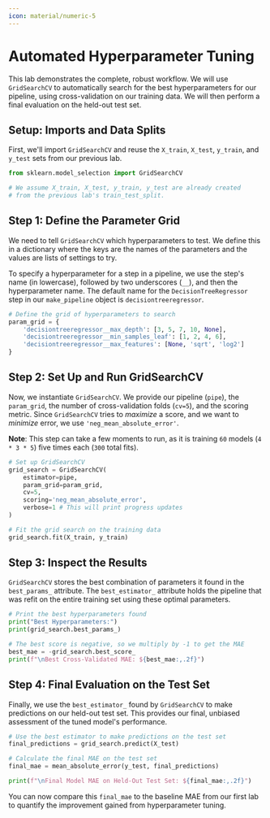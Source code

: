```yaml
---
icon: material/numeric-5
---
```


# Automated Hyperparameter Tuning

This lab demonstrates the complete, robust workflow. We will use `GridSearchCV` to automatically search for the best hyperparameters for our pipeline, using cross-validation on our training data. We will then perform a final evaluation on the held-out test set.

## **Setup: Imports and Data Splits**

First, we'll import `GridSearchCV` and reuse the `X_train`, `X_test`, `y_train`, and `y_test` sets from our previous lab.

```python
from sklearn.model_selection import GridSearchCV

# We assume X_train, X_test, y_train, y_test are already created
# from the previous lab's train_test_split.
```

## **Step 1: Define the Parameter Grid**

We need to tell `GridSearchCV` which hyperparameters to test. We define this in a dictionary where the keys are the names of the parameters and the values are lists of settings to try.

To specify a hyperparameter for a step in a pipeline, we use the step's name (in lowercase), followed by two underscores (`__`), and then the hyperparameter name. The default name for the `DecisionTreeRegressor` step in our `make_pipeline` object is `decisiontreeregressor`.

```python
# Define the grid of hyperparameters to search
param_grid = {
    'decisiontreeregressor__max_depth': [3, 5, 7, 10, None],
    'decisiontreeregressor__min_samples_leaf': [1, 2, 4, 6],
    'decisiontreeregressor__max_features': [None, 'sqrt', 'log2']
}
```

## **Step 2: Set Up and Run GridSearchCV**

Now, we instantiate `GridSearchCV`. We provide our pipeline (`pipe`), the `param_grid`, the number of cross-validation folds (`cv=5`), and the scoring metric. Since `GridSearchCV` tries to *maximize* a score, and we want to *minimize* error, we use `'neg_mean_absolute_error'`.

**Note**: This step can take a few moments to run, as it is training `60` models (`4 * 3 * 5`) five times each (`300` total fits).

```python
# Set up GridSearchCV
grid_search = GridSearchCV(
    estimator=pipe,
    param_grid=param_grid,
    cv=5,
    scoring='neg_mean_absolute_error',
    verbose=1 # This will print progress updates
)

# Fit the grid search on the training data
grid_search.fit(X_train, y_train)
```

## **Step 3: Inspect the Results**

`GridSearchCV` stores the best combination of parameters it found in the `best_params_` attribute. The `best_estimator_` attribute holds the pipeline that was refit on the entire training set using these optimal parameters.

```python
# Print the best hyperparameters found
print("Best Hyperparameters:")
print(grid_search.best_params_)

# The best score is negative, so we multiply by -1 to get the MAE
best_mae = -grid_search.best_score_
print(f"\nBest Cross-Validated MAE: ${best_mae:,.2f}")
```

## **Step 4: Final Evaluation on the Test Set**

Finally, we use the `best_estimator_` found by `GridSearchCV` to make predictions on our held-out test set. This provides our final, unbiased assessment of the tuned model's performance.

```python
# Use the best estimator to make predictions on the test set
final_predictions = grid_search.predict(X_test)

# Calculate the final MAE on the test set
final_mae = mean_absolute_error(y_test, final_predictions)

print(f"\nFinal Model MAE on Held-Out Test Set: ${final_mae:,.2f}")
```

You can now compare this `final_mae` to the baseline MAE from our first lab to quantify the improvement gained from hyperparameter tuning.
